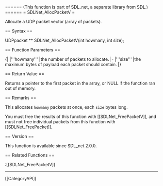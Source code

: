 ====== (This function is part of SDL_net, a separate library from SDL.) ======
= SDLNet_AllocPacketV =

Allocate a UDP packet vector (array of packets).

== Syntax ==

<syntaxhighlight lang='c'>
UDPpacket ** SDLNet_AllocPacketV(int howmany, int size);
</syntaxhighlight>

== Function Parameters ==

{|
|'''howmany'''
|the number of packets to allocate.
|-
|'''size'''
|the maximum bytes of payload each packet should contain.
|}

== Return Value ==

Returns a pointer to the first packet in the array, or NULL if the function
ran out of memory.

== Remarks ==

This allocates <code>howmany</code> packets at once, each <code>size</code>
bytes long.

You must free the results of this function with [[SDLNet_FreePacketV]], and
must not free individual packets from this function with
[[SDLNet_FreePacket]].

== Version ==

This function is available since SDL_net 2.0.0.

== Related Functions ==

:[[SDLNet_FreePacketV]]

----
[[CategoryAPI]]


